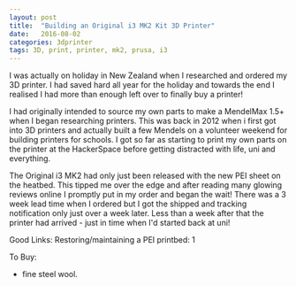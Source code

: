 ```yaml
---
layout: post
title:  "Building an Original i3 MK2 Kit 3D Printer"
date:   2016-08-02
categories: 3dprinter
tags: 3D, print, printer, mk2, prusa, i3
---
```


I was actually on holiday in New Zealand when I researched and ordered my 3D printer. I had saved hard all year for the holiday and towards the end I realised I had more than enough left over to finally buy a printer!

<!--more-->

I had originally intended to source my own parts to make a MendelMax 1.5+ when I began researching printers. This was back in 2012 when i first got into 3D printers and actually built a few Mendels on a volunteer weekend for building printers for schools. I got so far as starting to print my own parts on the printer at the HackerSpace before getting distracted with life, uni and everything.

The Original i3 MK2 had only just been released with the new PEI sheet on the heatbed. This tipped me over the edge and after reading many glowing reviews online I promptly put in my order and began the wait! There was a 3 week lead time when I ordered but I got the shipped and tracking notification only just over a week later. Less than a week after that the printer had arrived - just in time when I'd started back at uni!


Good Links:
Restoring/maintaining a PEI printbed:
1

To Buy:
- fine steel wool.